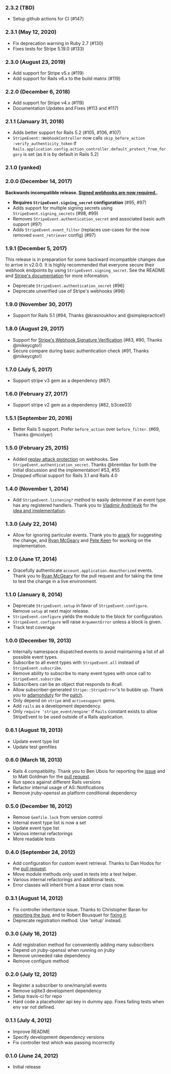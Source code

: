 ### 2.3.2 (TBD)

- Setup github actions for CI (#147)

### 2.3.1 (May 12, 2020)

- Fix deprecation warning in Ruby 2.7 (#130)
- Fixes tests for Stripe 5.19.0 (#133)

### 2.3.0 (August 23, 2019)

- Add support for Stripe v5.x (#119)
- Add support for Rails v6.x to the build matrix (#119)

### 2.2.0 (December 6, 2018)

- Add support for Stripe v4.x (#119)
- Documentation Updates and Fixes (#113 and #117)

### 2.1.1 (January 31, 2018)

- Adds better support for Rails 5.2 (#105, #106, #107)
- `StripeEvent::WebhookController` now calls `skip_before_action :verify_authenticity_token` if `Rails.application.config.action_controller.default_protect_from_forgery` is set (as it is by default in Rails 5.2)

### 2.1.0 (yanked)

### 2.0.0 (December 14, 2017)

**Backwards incompatible release. [Signed webhooks are now required.](https://stripe.com/docs/webhooks#signatures).**

- **Requires `StripeEvent.signing_secret` configuration** (#95, #97)
- Adds support for multiple signing secrets using `StripeEvent.signing_secrets` (#98, #99)
- Removes `StripeEvent.authentication_secret` and associated basic auth support (#97)
- Adds `StripeEvent.event_filter` (replaces use-cases for the now removed `event_retriever` config) (#97)

### 1.9.1 (December 5, 2017)

This release is in preparation for some backward incompatible changes due to
arrive in v2.0.0.  It is highly recommended that everyone secure their webhook
endpoints by using `StripeEvent.signing_secret`. See the README and [Stripe's
documentation](https://stripe.com/docs/webhooks#signatures) for more
information.

  * Deprecate `StripeEvent.authentication_secret` (#96)
  * Deprecate unverified use of Stripe's webhooks (#96)

### 1.9.0 (November 30, 2017)

  * Support for Rails 5.1 (#94, Thanks @krasnoukhov and @simplepractice!)

### 1.8.0 (August 29, 2017)

  * Support for [Stripe's Webhook Signature Verification](https://stripe.com/docs/webhooks#signatures) (#83, #90, Thanks @mikeycgto!)
  * Secure compare during basic authentication check (#91, Thanks @mikeycgto!)

### 1.7.0 (July 5, 2017)

  * Support stripe v3 gem as a dependency (#87)

### 1.6.0 (February 27, 2017)

  * Support stripe v2 gem as a dependency (#82, b3cee03)

### 1.5.1 (September 20, 2016)

  * Better Rails 5 support. Prefer `before_action` over `before_filter`. (#69, Thanks @mcolyer)

### 1.5.0 (February 25, 2015)
  * Added [replay attack protection](https://github.com/integrallis/stripe_event#securing-your-webhook-endpoint) on webhooks. See  `StripeEvent.authentication_secret`. Thanks @brentdax for both the initial discussion and the implementation! #53, #55
  * Dropped official support for Rails 3.1 and Rails 4.0

### 1.4.0 (November 1, 2014)
  * Add `StripeEvent.listening?` method to easily determine if an event type has any registered handlers. Thank you to [Vladimir Andrijevik](https://github.com/vandrijevik) for the [idea and implementation](https://github.com/integrallis/stripe_event/pull/42).

### 1.3.0 (July 22, 2014)
  * Allow for ignoring particular events. Thank you to [anark](https://github.com/anark) for suggesting the change, and [Ryan McGeary](https://github.com/rmm5t) and [Pete Keen](https://github.com/peterkeen) for working on the implementation.

### 1.2.0 (June 17, 2014)
  * Gracefully authenticate `account.application.deauthorized` events. Thank you to [Ryan McGeary](https://github.com/rmm5t) for the pull request and for taking the time to test the change in a live environment.

### 1.1.0 (January 8, 2014)
  * Deprecate `StripeEvent.setup` in favor of `StripeEvent.configure`. Remove `setup` at next major release.
  * `StripeEvent.configure` yields the module to the block for configuration.
  * `StripeEvent.configure` will raise `ArgumentError` unless a block is given.
  * Track test coverage

### 1.0.0 (December 19, 2013)
  * Internally namespace dispatched events to avoid maintaining a list of all possible event types.
  * Subscribe to all event types with `StripeEvent.all` instead of `StripeEvent.subscribe`.
  * Remove ability to subscribe to many event types with once call to `StripeEvent.subscribe`.
  * Subscribers can be an object that responds to #call.
  * Allow subscriber-generated `Stripe::StripeError`'s to bubble up. Thank you to [adamonduty](https://github.com/adamonduty) for the [patch](https://github.com/integrallis/stripe_event/pull/26).
  * Only depend on `stripe` and `activesupport` gems.
  * Add `rails` as a development dependency.
  * Only `require 'stripe_event/engine'` if `Rails` constant exists to allow StripeEvent to be used outside of a Rails application.

### 0.6.1 (August 19, 2013)
  * Update event type list
  * Update test gemfiles

### 0.6.0 (March 18, 2013)
  * Rails 4 compatibility. Thank you to Ben Ubois for reporting the [issue](https://github.com/integrallis/stripe_event/issues/13) and to Matt Goldman for the [pull request](https://github.com/integrallis/stripe_event/pull/14).
  * Run specs against different Rails versions
  * Refactor internal usage of AS::Notifications
  * Remove jruby-openssl as platform conditional dependency

### 0.5.0 (December 16, 2012)
  * Remove `Gemfile.lock` from version control
  * Internal event type list is now a set
  * Update event type list
  * Various internal refactorings
  * More readable tests

### 0.4.0 (September 24, 2012)
  * Add configuration for custom event retrieval. Thanks to Dan Hodos for the [pull request](https://github.com/integrallis/stripe_event/pull/6).
  * Move module methods only used in tests into a test helper.
  * Various internal refactorings and additional tests.
  * Error classes will inherit from a base error class now.

### 0.3.1 (August 14, 2012)
  * Fix controller inheritance issue. Thanks to Christopher Baran for [reporting the bug](https://github.com/integrallis/stripe_event/issues/1), and to Robert Bousquet for [fixing it](https://github.com/integrallis/stripe_event/pull/3).
  * Deprecate registration method. Use 'setup' instead.

### 0.3.0 (July 16, 2012)
  * Add registration method for conveniently adding many subscribers
  * Depend on jruby-openssl when running on jruby
  * Remove unneeded rake dependency
  * Remove configure method

### 0.2.0 (July 12, 2012)
  * Register a subscriber to one/many/all events
  * Remove sqlite3 development dependency
  * Setup travis-ci for repo
  * Hard code a placeholder api key in dummy app. Fixes failing tests when env var not defined.

### 0.1.1 (July 4, 2012)
  * Improve README
  * Specify development dependency versions
  * Fix controller test which was passing incorrectly

### 0.1.0 (June 24, 2012)
  * Initial release
